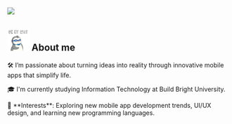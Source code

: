 <h3>
    <img src="https://readme-typing-svg.herokuapp.com/?font=Righteous&size=35&width=600&height=60&duration=5000&lines=Hello+There!;+My+name+is+China;+I'm+a+mobile+application+developer!" />
</h3>

## <img src="assets/gif/walking-ready.gif" alt="walking gif" width="50"/> About me

<p>
    🛠️ I’m passionate about turning ideas into reality through innovative mobile apps that simplify life.
</p>
<p>
    🎓 I'm currently studying Information Technology at Build Bright University.
</p>
<p>
    🌱 **Interests**: Exploring new mobile app development trends, UI/UX design, and learning new programming languages.
</p>
